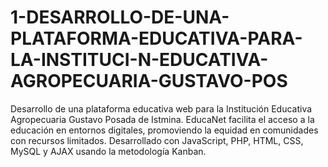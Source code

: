 # 1-DESARROLLO-DE-UNA-PLATAFORMA-EDUCATIVA-PARA-LA-INSTITUCI-N-EDUCATIVA-AGROPECUARIA-GUSTAVO-POS
Desarrollo de una plataforma educativa web para la Institución Educativa Agropecuaria Gustavo Posada de Istmina. EducaNet facilita el acceso a la educación en entornos digitales, promoviendo la equidad en comunidades con recursos limitados. Desarrollado con JavaScript, PHP, HTML, CSS, MySQL y AJAX usando la metodología Kanban.
